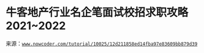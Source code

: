 # 牛客地产行业名企笔面试校招求职攻略 2021~2022

来源：[`www.nowcoder.com/tutorial/10025/12d211858ed14fba97e83609bb879d39`](https://www.nowcoder.com/tutorial/10025/12d211858ed14fba97e83609bb879d39)